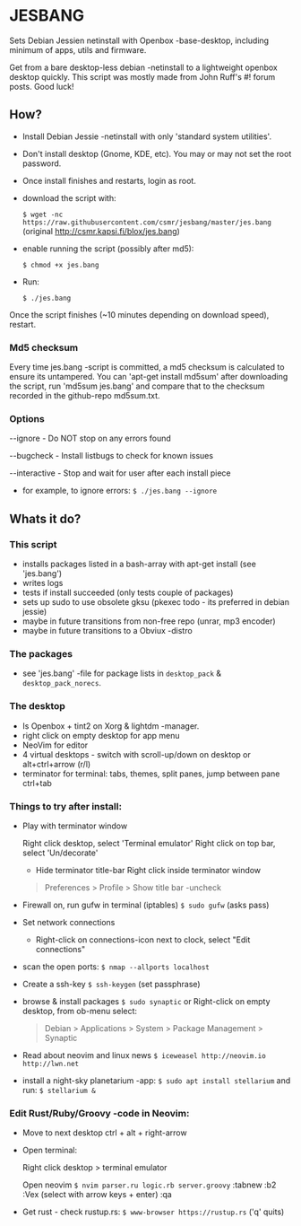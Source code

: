 # JESBANG

Sets Debian Jessien netinstall with Openbox -base-desktop, including minimum of apps, utils and firmware.

Get from a bare desktop-less debian -netinstall to a lightweight openbox desktop quickly. This script was mostly made from John Ruff's #! forum posts. Good luck!

## How? 

- Install Debian Jessie -netinstall with only 'standard system utilities'. 
- Don't install desktop (Gnome, KDE, etc). You may or may not set the root password.
- Once install finishes and restarts, login as root.
- download the script with:

  `$ wget -nc https://raw.githubusercontent.com/csmr/jesbang/master/jes.bang` 
  (original http://csmr.kapsi.fi/blox/jes.bang)


- enable running the script (possibly after md5):

	`$ chmod +x jes.bang`
	

- Run:

	`$ ./jes.bang`


Once the script finishes (~10 minutes depending on download speed), restart.


### Md5 checksum

Every time jes.bang -script is committed, a md5 checksum is calculated to ensure its untampered. You can 'apt-get install md5sum' after downloading the script, run 'md5sum jes.bang' and compare that to the checksum recorded in the github-repo md5sum.txt.


### Options
	
 --ignore - Do NOT stop on any errors found

 --bugcheck - Install listbugs to check for known issues

 --interactive - Stop and wait for user after each install piece


- for example, to ignore errors:
	`$ ./jes.bang --ignore`


## Whats it do?

### This script
- installs packages listed in a bash-array with apt-get install (see 'jes.bang')
- writes logs
- tests if install succeeded (only tests couple of packages)
- sets up sudo to use obsolete gksu (pkexec todo - its preferred in debian jessie)
- maybe in future transitions from non-free repo (unrar, mp3 encoder) 
- maybe in future transitions to a Obviux -distro


### The packages
- see 'jes.bang' -file for package lists in `desktop_pack` & `desktop_pack_norecs`.


### The desktop
- Is Openbox + tint2 on Xorg & lightdm -manager.
- right click on empty desktop for app menu
- NeoVim for editor
- 4 virtual desktops - switch with scroll-up/down on desktop or alt+ctrl+arrow (r/l)
- terminator for terminal: tabs, themes, split panes, jump between pane ctrl+tab


### Things to try after install:

- Play with terminator window

  Right click desktop, select 'Terminal emulator'
  Right click on top bar, select 'Un/decorate'

	- Hide terminator title-bar
	Right click inside terminator window 
	> Preferences > Profile > Show title bar -uncheck

- Firewall on, run gufw in terminal (iptables)
	`$ sudo gufw`
	(asks pass)

- Set network connections
	- Right-click on connections-icon next to clock, select "Edit connections"

- scan the open ports:
  `$ nmap --allports localhost`

- Create a ssh-key
	`$ ssh-keygen`
	(set passphrase)

- browse & install packages
	`$ sudo synaptic`
		or
	Right-click on empty desktop, from ob-menu select:
	> Debian > Applications > System > Package Management > Synaptic

- Read about neovim and linux news
	`$ iceweasel http://neovim.io http://lwn.net`
	
- install a night-sky planetarium -app:
	`$ sudo apt install stellarium`
	and run:
	`$ stellarium &`


### Edit Rust/Ruby/Groovy -code in Neovim:

- Move to next desktop
	ctrl + alt + right-arrow

- Open terminal: 

	Right click desktop > terminal emulator

	Open neovim
	`$ nvim parser.ru logic.rb server.groovy`
	:tabnew
	:b2
	:Vex (select with arrow keys + enter)
	:qa

- Get rust - check rustup.rs: 
	`$ www-browser https://rustup.rs`
	('q' quits)
